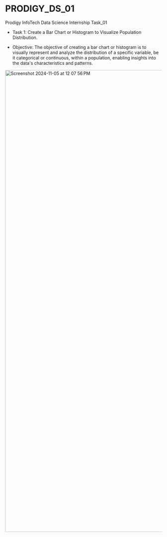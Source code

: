 # PRODIGY_DS_01
Prodigy InfoTech Data Science Internship Task_01

* Task 1: Create a Bar Chart or Histogram to Visualize Population Distribution.

* Objective: The objective of creating a bar chart or histogram is to visually represent and analyze the distribution of a specific variable, be it categorical or continuous, within a population, enabling insights into the data's characteristics and patterns.


<img width="1481" alt="Screenshot 2024-11-05 at 12 07 56 PM" src="https://github.com/user-attachments/assets/92bab461-da81-4c4a-9976-e18284d653c5">
